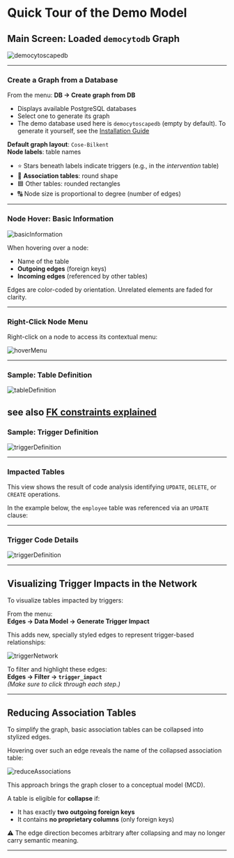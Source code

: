 # Quick Tour of the Demo Model

## Main Screen: Loaded `democytodb` Graph

![democytoscapedb](./img/democytoscapedb.png)

---

### Create a Graph from a Database

From the menu: **DB → Create graph from DB**

- Displays available PostgreSQL databases
- Select one to generate its graph  
- The demo database used here is `democytoscapedb` (empty by default). To generate it yourself, see the [Installation Guide](./install.md)

**Default graph layout**: `Cose-Bilkent`  
**Node labels**: table names  
- ⭐ Stars beneath labels indicate triggers (e.g., in the *intervention* table)  
- 🔵 **Association tables**: round shape  
- 🟦 Other tables: rounded rectangles  
- 🔠 Node size is proportional to degree (number of edges)

---

### Node Hover: Basic Information

![basicInformation](./img/basicInformations.png)

When hovering over a node:
- Name of the table
- **Outgoing edges** (foreign keys)
- **Incoming edges** (referenced by other tables)

Edges are color-coded by orientation. Unrelated elements are faded for clarity.

---

### Right-Click Node Menu

Right-click on a node to access its contextual menu:

![hoverMenu](./img/hoverMenu.png)

---

### Sample: Table Definition

![tableDefinition](./img/table-intervention.png)

see also [FK constraints explained](./moreSQL.md) 
---

### Sample: Trigger Definition

![triggerDefinition](./img/trigger-intervention.png)

---

### Impacted Tables

This view shows the result of code analysis identifying `UPDATE`, `DELETE`, or `CREATE` operations.

In the example below, the `employee` table was referenced via an `UPDATE` clause:

---

### Trigger Code Details

![triggerDefinition](./img/function-intervention-code.png)



---

## Visualizing Trigger Impacts in the Network

To visualize tables impacted by triggers:

From the menu:  
**Edges → Data Model → Generate Trigger Impact**

This adds new, specially styled edges to represent trigger-based relationships:

![triggerNetwork](./img/triggerNetwork.png)

To filter and highlight these edges:  
**Edges → Filter → `trigger_impact`**  
*(Make sure to click through each step.)*

---

## Reducing Association Tables

To simplify the graph, basic association tables can be collapsed into stylized edges.

Hovering over such an edge reveals the name of the collapsed association table:

![reduceAssociations](./img/collapseAssociations.png)

This approach brings the graph closer to a conceptual model (MCD).

A table is eligible for **collapse** if:
- It has exactly **two outgoing foreign keys**
- It contains **no proprietary columns** (only foreign keys)

⚠️ The edge direction becomes arbitrary after collapsing and may no longer carry semantic meaning.

---
